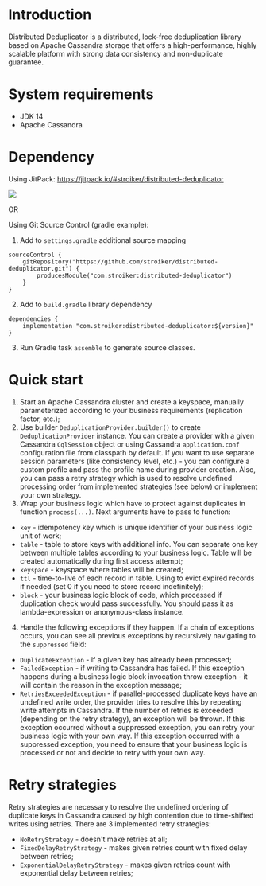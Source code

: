 # Introduction

Distributed Deduplicator is a distributed, lock-free deduplication library based on Apache Cassandra storage that offers a high-performance, highly scalable platform with strong data consistency and non-duplicate guarantee.

# System requirements

- JDK 14
- Apache Cassandra

# Dependency

Using JitPack: https://jitpack.io/#stroiker/distributed-deduplicator

[![](https://jitpack.io/v/stroiker/distributed-deduplicator.svg)](https://jitpack.io/#stroiker/distributed-deduplicator)

OR

Using Git Source Control (gradle example):
1) Add to `settings.gradle` additional source mapping
```
sourceControl {
    gitRepository("https://github.com/stroiker/distributed-deduplicator.git") {
        producesModule("com.stroiker:distributed-deduplicator")
    }
}
```
2) Add to `build.gradle` library dependency
```
dependencies {
    implementation "com.stroiker:distributed-deduplicator:${version}"
}
```
3) Run Gradle task `assemble` to generate source classes.

# Quick start

1) Start an Apache Cassandra cluster and create a keyspace, manually parameterized according to your business requirements (replication factor, etc.);
2) Use builder `DeduplicationProvider.builder()` to create `DeduplicationProvider` instance. You can create a provider with a given Cassandra `CqlSession` object or using Cassandra `application.conf` configuration file from classpath by default. 
If you want to use separate session parameters (like consistency level, etc.) - you can configure a custom profile and pass the profile name during provider creation. Also, you can pass a retry strategy which is used to resolve undefined processing order from implemented strategies (see below) or implement your own strategy.
3) Wrap your business logic which have to protect against duplicates in function `process(...)`. Next arguments have to pass to function:
- `key` - idempotency key which is unique identifier of your business logic unit of work;
- `table` - table to store keys with additional info. You can separate one key between multiple tables according to your business logic. Table will be created automatically during first access attempt;
- `keyspace` - keyspace where tables will be created;
- `ttl` - time-to-live of each record in table. Using to evict expired records if needed (set 0 if you need to store record indefinitely);
- `block` - your business logic block of code, which processed if duplication check would pass successfully. You should pass it as lambda-expression or anonymous-class instance.
4) Handle the following exceptions if they happen. If a chain of exceptions occurs, you can see all previous exceptions by recursively navigating to the `suppressed` field:
- `DuplicateException` - if a given key has already been processed;
- `FailedException` - if writing to Cassandra has failed. If this exception happens during a business logic block invocation throw exception - it will contain the reason in the exception message;
- `RetriesExceededException` - if parallel-processed duplicate keys have an undefined write order, the provider tries to resolve this by repeating write attempts in Cassandra. If the number of retries is exceeded (depending on the retry strategy), an exception will be thrown. 
If this exception occurred without a suppressed exception, you can retry your business logic with your own way. If this exception occurred with a suppressed exception, you need to ensure that your business logic is processed or not and decide to retry with your own way.

# Retry strategies

Retry strategies are necessary to resolve the undefined ordering of duplicate keys in Cassandra caused by high contention due to time-shifted writes using retries.
There are 3 implemented retry strategies:
- `NoRetryStrategy` - doesn't make retries at all;
- `FixedDelayRetryStrategy` - makes given retries count with fixed delay between retries;
- `ExponentialDelayRetryStrategy` - makes given retries count with exponential delay between retries;
